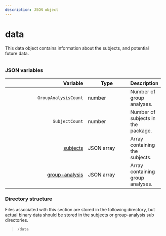 ```yaml
---
description: JSON object
---
```


# data

This data object contains information about the subjects, and potential future data.

<figure><img src="https://mermaid.ink/img/pako:eNqVlEFrgzAUx7-KpAgKdZThLg562i5jbLDehpdX86xZ1UgSt0rpd1-iRqvtofVg3j_5_fOS99AjSThFEpGdgCpz3r_i0tGP4Fx5b5vPjzbyg2BNQYFnXv7ziOj5CpI97NDrx_kqqzBnJUpviGYEHioUrMBSSe8snlEmcUBZohgvQTTeTPsd3M4G653gdQUl5I3UiVvlWGn37VFZb38w0altYNetNoyqKdMb9eMVgm8lil8wh5HeubjCslLpZX3FFp6oge4SmdS6HCZzO1wud5di0rOBRVy3swQPpkECCpmy3PTIhBa6RE1RDCgnjXbds74YbJQdPGqnnfCtb-h5e45edB6rZg57EWOwcWewamIYrqCaHJ3h-IbJo0WapktdLcH3GFCQGQgBTfQ4NU2y3GOcVeEe66QUtxhn9qGjt3jH2gw0Pq1Wy46PFmEY9nHwx6jKorA6kCUpUBTAqP4zHM0-MVEZFhiTSIcUU6hzFZO4PGm0rvTu-EqZ4oJEKeQSlwRqxTdNmZBIiRot9MJA_2iKgdKf6TfnVp_-AYI_kI4?type=png" alt=""><figcaption></figcaption></figure>

### JSON variables

<table data-full-width="true"><thead><tr><th width="316" align="right">Variable</th><th width="168.33333333333331">Type</th><th>Description</th></tr></thead><tbody><tr><td align="right"><code>GroupAnalysisCount</code></td><td>number</td><td>Number of group analyses.</td></tr><tr><td align="right"><code>SubjectCount</code></td><td>number</td><td>Number of subjects in the package.</td></tr><tr><td align="right"><a href="subjects/">subjects</a></td><td>JSON array</td><td>Array containing the subjects.</td></tr><tr><td align="right"><a href="group-analysis.md">group-analysis</a></td><td>JSON array</td><td>Array containing group analyses.</td></tr></tbody></table>

### Directory structure

Files associated with this section are stored in the following directory, but actual binary data should be stored in the subjects or group-analysis sub directories.

> `/data`
